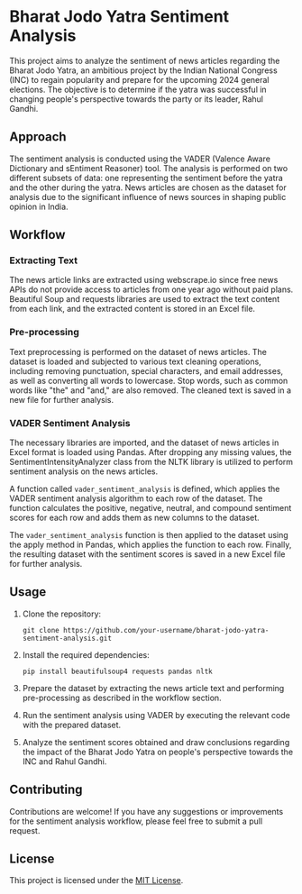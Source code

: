 # Bharat Jodo Yatra Sentiment Analysis

This project aims to analyze the sentiment of news articles regarding the Bharat Jodo Yatra, an ambitious project by the Indian National Congress (INC) to regain popularity and prepare for the upcoming 2024 general elections. The objective is to determine if the yatra was successful in changing people's perspective towards the party or its leader, Rahul Gandhi.

## Approach

The sentiment analysis is conducted using the VADER (Valence Aware Dictionary and sEntiment Reasoner) tool. The analysis is performed on two different subsets of data: one representing the sentiment before the yatra and the other during the yatra. News articles are chosen as the dataset for analysis due to the significant influence of news sources in shaping public opinion in India.

## Workflow

### Extracting Text

The news article links are extracted using webscrape.io since free news APIs do not provide access to articles from one year ago without paid plans. Beautiful Soup and requests libraries are used to extract the text content from each link, and the extracted content is stored in an Excel file.

### Pre-processing

Text preprocessing is performed on the dataset of news articles. The dataset is loaded and subjected to various text cleaning operations, including removing punctuation, special characters, and email addresses, as well as converting all words to lowercase. Stop words, such as common words like "the" and "and," are also removed. The cleaned text is saved in a new file for further analysis.

### VADER Sentiment Analysis

The necessary libraries are imported, and the dataset of news articles in Excel format is loaded using Pandas. After dropping any missing values, the SentimentIntensityAnalyzer class from the NLTK library is utilized to perform sentiment analysis on the news articles.

A function called `vader_sentiment_analysis` is defined, which applies the VADER sentiment analysis algorithm to each row of the dataset. The function calculates the positive, negative, neutral, and compound sentiment scores for each row and adds them as new columns to the dataset.

The `vader_sentiment_analysis` function is then applied to the dataset using the apply method in Pandas, which applies the function to each row. Finally, the resulting dataset with the sentiment scores is saved in a new Excel file for further analysis.

## Usage

1. Clone the repository:

   ```
   git clone https://github.com/your-username/bharat-jodo-yatra-sentiment-analysis.git
   ```

2. Install the required dependencies:

   ```
   pip install beautifulsoup4 requests pandas nltk
   ```

3. Prepare the dataset by extracting the news article text and performing pre-processing as described in the workflow section.

4. Run the sentiment analysis using VADER by executing the relevant code with the prepared dataset.

5. Analyze the sentiment scores obtained and draw conclusions regarding the impact of the Bharat Jodo Yatra on people's perspective towards the INC and Rahul Gandhi.

## Contributing

Contributions are welcome! If you have any suggestions or improvements for the sentiment analysis workflow, please feel free to submit a pull request.

## License

This project is licensed under the [MIT License](LICENSE).
